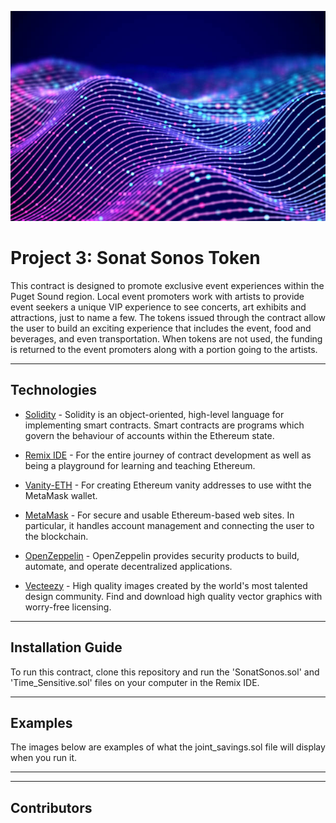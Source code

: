 ![](./Images/light_waves.jpg)

# Project 3: Sonat Sonos Token
This contract is designed to promote exclusive event experiences within the Puget Sound region.  Local event promoters work with artists to provide event seekers a unique VIP experience to see concerts, art exhibits and attractions, just to name a few.  The tokens issued through the contract allow the user to build an exciting experience that includes the event, food and beverages, and even transportation.  When tokens are not used, the funding is returned to the event promoters along with a portion going to the artists.




---

## Technologies

* [Solidity](https://docs.soliditylang.org/en/v0.8.9/) - Solidity is an object-oriented, high-level language for implementing smart contracts. Smart contracts are programs which govern the behaviour of accounts within the Ethereum state.

* [Remix IDE](https://remix-ide.readthedocs.io/en/latest/) - For the entire journey of contract development as well as being a playground for learning and teaching Ethereum.

* [Vanity-ETH](https://vanity-eth.tk/) - For creating Ethereum vanity addresses to use witht the MetaMask wallet.

* [MetaMask](https://docs.metamask.io/guide/) - For secure and usable Ethereum-based web sites. In particular, it handles account management and connecting the user to the blockchain.

* [OpenZeppelin](https://docs.openzeppelin.com/openzeppelin/) - OpenZeppelin provides security products to build, automate, and operate decentralized applications.

* [Vecteezy](https://www.vecteezy.com/) - High quality images created by the world's most talented design community. Find and download high quality vector graphics with worry-free licensing.

---

## Installation Guide

To run this contract, clone this repository and run the 'SonatSonos.sol' and 'Time_Sensitive.sol' files on your computer in the Remix IDE. 


---

## Examples

The images below are examples of what the joint_savings.sol file will display when you run it.

---

---

## Contributors
